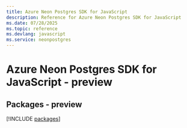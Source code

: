 ```yaml
---
title: Azure Neon Postgres SDK for JavaScript
description: Reference for Azure Neon Postgres SDK for JavaScript
ms.date: 07/28/2025
ms.topic: reference
ms.devlang: javascript
ms.service: neonpostgres
---
```

# Azure Neon Postgres SDK for JavaScript - preview
## Packages - preview
[!INCLUDE [packages](neon-postgres-index.md)]